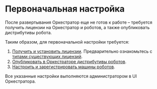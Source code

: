 #	Первоначальная настройка

После развертывания Оркестратор еще не готов к работе – требуется получить лицензии на Оркестратор и роботов, а также опубликовать дистрибутивы робота. 

Таким образом, для первоначальной настройки требуется:
1. [Получить и установить лицензии](https://docs.primo-rpa.ru/primo-rpa/orchestrator/settings/licensing/new-license). Предварительно ознакомьтесь с [типами существующих лицензий](https://docs.primo-rpa.ru/primo-rpa/orchestrator/settings/licensing/license-types).
2. [Опубликовать в Оркестраторе дистрибутивы роботов](https://docs.primo-rpa.ru/primo-rpa/orchestrator/settings/upload-robot). 
3. [Настроить и зарегистрировать машины роботов](https://docs.primo-rpa.ru/primo-rpa/orchestrator/settings/register-robot).

Все указанные настройки выполняются администратором в UI Оркестратора.



